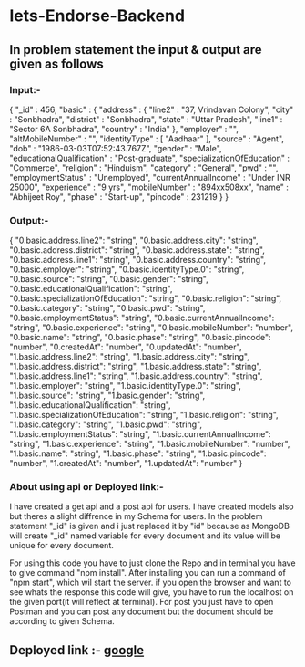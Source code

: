 # lets-Endorse-Backend
## In problem statement the input & output are given as follows
### Input:-
{
"_id" : 456,
"basic" : {
		"address" : {
			"line2" : "37, Vrindavan Colony",
			"city" : "Sonbhadra",
			"district" : "Sonbhadra",
			"state" : "Uttar Pradesh",
			"line1" : "Sector 6A Sonbhadra",
			"country" : "India"
		},
		"employer" : "",
		"altMobileNumber" : "",
		"identityType" : [
			"Aadhaar"
		],
		"source" : "Agent",
		"dob" : "1986-03-03T07:52:43.767Z",
		"gender" : "Male",
		"educationalQualification" : "Post-graduate",
		"specializationOfEducation" : "Commerce",
		"religion" : "Hinduism",
		"category" : "General",
		"pwd" : "",
		"employmentStatus" : "Unemployed",
		"currentAnnualIncome" : "Under INR 25000",
		"experience" : "9 yrs",
		"mobileNumber" : "894xx508xx",
		"name" : "Abhijeet Roy",
		"phase" : "Start-up",
		"pincode" : 231219
	}
}

### Output:-


{
    "0.basic.address.line2": "string",
    "0.basic.address.city": "string",
    "0.basic.address.district": "string",
    "0.basic.address.state": "string",
    "0.basic.address.line1": "string",
    "0.basic.address.country": "string",
    "0.basic.employer": "string",
    "0.basic.identityType.0": "string",
    "0.basic.source": "string",
    "0.basic.gender": "string",
    "0.basic.educationalQualification": "string",
    "0.basic.specializationOfEducation": "string",
    "0.basic.religion": "string",
    "0.basic.category": "string",
    "0.basic.pwd": "string",
    "0.basic.employmentStatus": "string",
    "0.basic.currentAnnualIncome": "string",
    "0.basic.experience": "string",
    "0.basic.mobileNumber": "number",
    "0.basic.name": "string",
    "0.basic.phase": "string",
    "0.basic.pincode": "number",
    "0.createdAt": "number",
    "0.updatedAt": "number",
    "1.basic.address.line2": "string",
    "1.basic.address.city": "string",
    "1.basic.address.district": "string",
    "1.basic.address.state": "string",
    "1.basic.address.line1": "string",
    "1.basic.address.country": "string",
    "1.basic.employer": "string",
    "1.basic.identityType.0": "string",
    "1.basic.source": "string",
    "1.basic.gender": "string",
    "1.basic.educationalQualification": "string",
    "1.basic.specializationOfEducation": "string",
    "1.basic.religion": "string",
    "1.basic.category": "string",
    "1.basic.pwd": "string",
    "1.basic.employmentStatus": "string",
    "1.basic.currentAnnualIncome": "string",
    "1.basic.experience": "string",
    "1.basic.mobileNumber": "number",
    "1.basic.name": "string",
    "1.basic.phase": "string",
    "1.basic.pincode": "number",
    "1.createdAt": "number",
    "1.updatedAt": "number"
}

### About using api or Deployed link:-
I have created a get api and a post api for users. I have created models also but theres a slight diffrence in my Schema for users. In the problem statement "_id" is given and i just replaced it by "id" because as MongoDB will create  "_id" named variable for every document and its value will be unique for every document.

For using this code you have to just clone the Repo and in terminal you have to give command "npm install". After installing you can run a command of "npm start", which wil start the server. if you open the browser and want to see whats the response this code will give, you have to run the localhost on the given port(it will reflect at terminal). For post you just have to open Postman and you can post any document but the document should be according to given Schema.

## Deployed link :- <a href="www.google.com" target="_blank">google</a>
